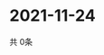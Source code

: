 # 2021-11-24
  共 0条

  <!-- BEGIN -->
  <!-- 最后更新时间Wed Nov 24 2021 12:07:38 GMT+0000 (Coordinated Universal Time) -->
  
  <!-- END -->
  
  